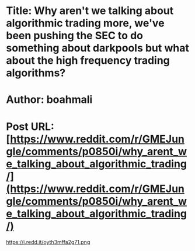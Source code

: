 # Title: Why aren't we talking about algorithmic trading more, we've been pushing the SEC to do something about darkpools but what about the high frequency trading algorithms?
# Author: boahmali
# Post URL: [https://www.reddit.com/r/GMEJungle/comments/p0850i/why_arent_we_talking_about_algorithmic_trading/](https://www.reddit.com/r/GMEJungle/comments/p0850i/why_arent_we_talking_about_algorithmic_trading/)


https://i.redd.it/oyth3mffa2g71.png
